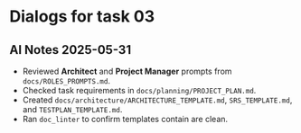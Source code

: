 # Dialogs for task 03

## AI Notes 2025-05-31
- Reviewed **Architect** and **Project Manager** prompts from `docs/ROLES_PROMPTS.md`.
- Checked task requirements in `docs/planning/PROJECT_PLAN.md`.
- Created `docs/architecture/ARCHITECTURE_TEMPLATE.md`, `SRS_TEMPLATE.md`, and `TESTPLAN_TEMPLATE.md`.
- Ran `doc_linter` to confirm templates contain are clean.
